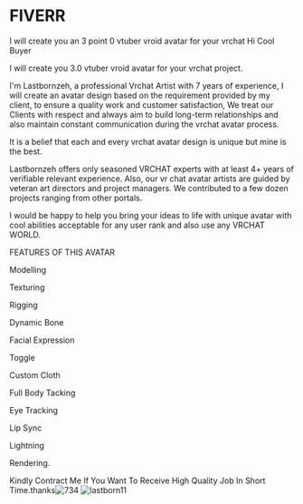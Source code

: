 # FIVERR
I will create you an 3 point 0 vtuber vroid avatar for your vrchat
Hi Cool Buyer

I will create you 3.0 vtuber vroid avatar for your vrchat project.



I'm Lastbornzeh, a professional Vrchat Artist with 7 years of experience, I will create an avatar design based on the requirement provided by my client, to ensure a quality work and customer satisfaction, We treat our Clients with respect and always aim to build long-term relationships and also maintain constant communication during the vrchat avatar process.



It is a belief that each and every vrchat avatar design is unique but mine is the best.



Lastbornzeh offers only seasoned VRCHAT experts with at least 4+ years of verifiable relevant experience. Also, our vr chat avatar artists are guided by veteran art directors and project managers. We contributed to a few dozen projects ranging from other portals.



I would be happy to help you bring your ideas to life with unique avatar with cool abilities acceptable for any user rank and also use any VRCHAT WORLD.



FEATURES OF THIS AVATAR



Modelling

Texturing

Rigging

Dynamic Bone

Facial Expression

Toggle

Custom Cloth

Full Body Tacking

Eye Tracking

Lip Sync

Lightning

Rendering.


Kindly Contract Me If You Want To Receive High Quality Job In Short Time.thanks![734](https://user-images.githubusercontent.com/123783434/215229307-de9222c7-42a3-46cc-a690-4c4f0f110659.jpg)
![lastborn11](https://user-images.githubusercontent.com/123783434/215229344-a44bf3ca-8c9b-489c-9622-9aaca0a979c8.jpg)
